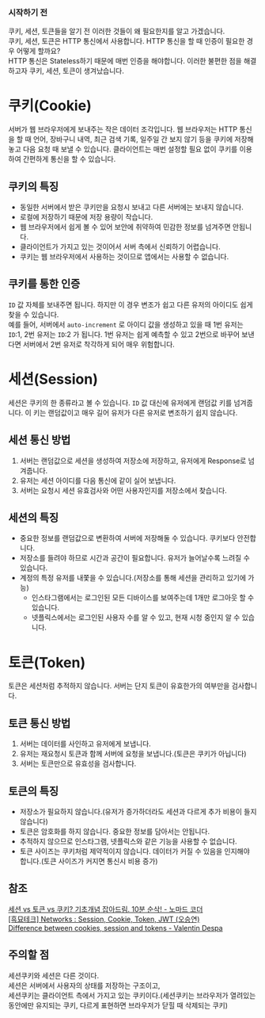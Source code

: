 ### 시작하기 전

쿠키, 세션, 토큰들을 알기 전 이러한 것들이 왜 필요한지를 알고 가겠습니다.   
쿠키, 세션, 토큰은 HTTP 통신에서 사용합니다. HTTP 통신을 할 때 인증이 필요한 경우 어떻게 할까요?   
HTTP 통신은 Stateless하기 때문에 매번 인증을 해야합니다. 이러한 불편한 점을 해결하고자 쿠키, 세션, 토큰이 생겨났습니다.

# 쿠키(Cookie)

서버가 웹 브라우저에게 보내주는 작은 데이터 조각입니다. 웹 브라우저는 HTTP 통신을 할 때 언어, 장바구니 내역, 최근 검색 기록, 일주일 간 보지 않기 등을 쿠키에 저장해놓고 다음 요청 때 보낼 수 있습니다. 클라이언트는 매번 설정할 필요 없이 쿠키를 이용하여 간편하게 통신을 할 수 있습니다. 

## 쿠키의 특징

- 동일한 서버에서 받은 쿠키만을 요청시 보내고 다른 서버에는 보내지 않습니다. 
- 로컬에 저장하기 때문에 저장 용량이 작습니다.
- 웹 브라우저에서 쉽게 볼 수 있어 보안에 취약하여 민감한 정보를 넘겨주면 안됩니다.
- 클라이언트가 가지고 있는 것이어서 서버 측에서 신뢰하기 어렵습니다.
- 쿠키는 웹 브라우저에서 사용하는 것이므로 앱에서는 사용할 수 없습니다.

## 쿠키를 통한 인증

`ID` 값 자체를 보내주면 됩니다. 하지만 이 경우 변조가 쉽고 다른 유저의 아이디도 쉽게 찾을 수 있습니다.   
예를 들어, 서버에서 `auto-increment` 로 아이디 값을 생성하고 있을 때 1번 유저는 `ID`:1, 2번 유저는 `ID`:2 가 됩니다. 1번 유저는 쉽게 예측할 수 있고 2번으로 바꾸어 보낸다면 서버에서 2번 유저로 착각하게 되어 매우 위험합니다.

# 세션(Session)

세션은 쿠키의 한 종류라고 볼 수 있습니다. `ID` 값 대신에 유저에게 랜덤값 키를 넘겨줍니다. 이 키는 랜덤값이고 매우 길어 유저가 다른 유저로 변조하기 쉽지 않습니다.

## 세션 통신 방법

1. 서버는 랜덤값으로 세션을 생성하여 저장소에 저장하고, 유저에게 Response로 넘겨줍니다.
2. 유저는 세션 아이디를 다음 통신에 같이 실어 보냅니다.
3. 서버는 요청시 세션 유효검사와 어떤 사용자인지를 저장소에서 찾습니다.

## 세션의 특징

- 중요한 정보를 랜덤값으로 변환하여 서버에 저장해둘 수 있습니다. 쿠키보다 안전합니다.
- 저장소를 들려야 하므로 시간과 공간이 필요합니다. 유저가 늘어날수록 느려질 수 있습니다.
- 계정의 특정 유저를 내쫓을 수 있습니다.(저장소를 통해 세션을 관리하고 있기에 가능)
    - 인스타그램에서는 로그인된 모든 디바이스를 보여주는데 1개만 로그아웃 할 수 있습니다.
    - 넷플릭스에서는 로그인된 사용자 수를 알 수 있고, 현재 시청 중인지 알 수 있습니다.

# 토큰(Token)

토큰은 세션처럼 추적하지 않습니다. 서버는 단지 토큰이 유효한가의 여부만을 검사합니다.   

## 토큰 통신 방법

1. 서버는 데이터를 사인하고 유저에게 보냅니다. 
2. 유저는 재요청시 토큰과 함께 서버에 요청을 보냅니다.(토큰은 쿠키가 아닙니다)
3. 서버는 토큰만으로 유효성을 검사합니다.

## 토큰의 특징

- 저장소가 필요하지 않습니다.(유저가 증가하더라도 세션과 다르게 추가 비용이 들지 않습니다)
- 토큰은 암호화를 하지 않습니다. 중요한 정보를 담아서는 안됩니다.
- 추적하지 않으므로 인스타그램, 넷플릭스와 같은 기능을 사용할 수 없습니다.
- 토큰 사이즈는 쿠키처럼 제약적이지 않습니다. 데이터가 커질 수 있음을 인지해야 합니다.(토큰 사이즈가 커지면 통신시 비용 증가)

## 참조

[세션 vs 토큰 vs 쿠키? 기초개념 잡아드림. 10분 순삭! - 노마드 코더](https://www.youtube.com/watch?v=tosLBcAX1vk)   
[[흑묘테크] Networks : Session, Cookie, Token, JWT (오승연)](https://www.youtube.com/watch?v=M_RMgy4AmPg)   
[Difference between cookies, session and tokens - Valentin Despa](https://www.youtube.com/watch?v=GhrvZ5nUWNg)

## 주의할 점

세션쿠키와 세션은 다른 것이다.   
세션은 서버에서 사용자의 상태를 저장하는 구조이고,   
세션쿠키는 클라이언트 측에서 가지고 있는 쿠키이다.(세션쿠키는 브라우저가 열려있는 동안에만 유지되는 쿠키, 다르게 표현하면 브라우저가 닫힐 때 삭제되는 쿠키)